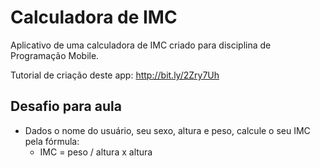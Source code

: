 # Calculadora de IMC

Aplicativo de uma calculadora de IMC criado para disciplina de Programação Mobile.

Tutorial de criação deste app: http://bit.ly/2Zry7Uh

## Desafio para aula

- Dados o nome do usuário, seu sexo, altura e peso, calcule o seu IMC pela fórmula:
   - IMC = peso / altura x altura
